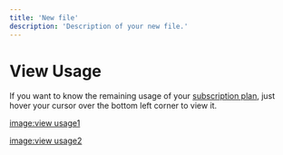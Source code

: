 ```yaml
---
title: 'New file'
description: 'Description of your new file.'
---
```


# View Usage

If you want to know the remaining usage of your [subscription plan](https://www.notion.so/Subscription-143aba9563d7802f872ec99711888a52?pvs=21), just hover your cursor over the bottom left corner to view it.

<u>image:view usage1</u>

<u>image:view usage2</u>
